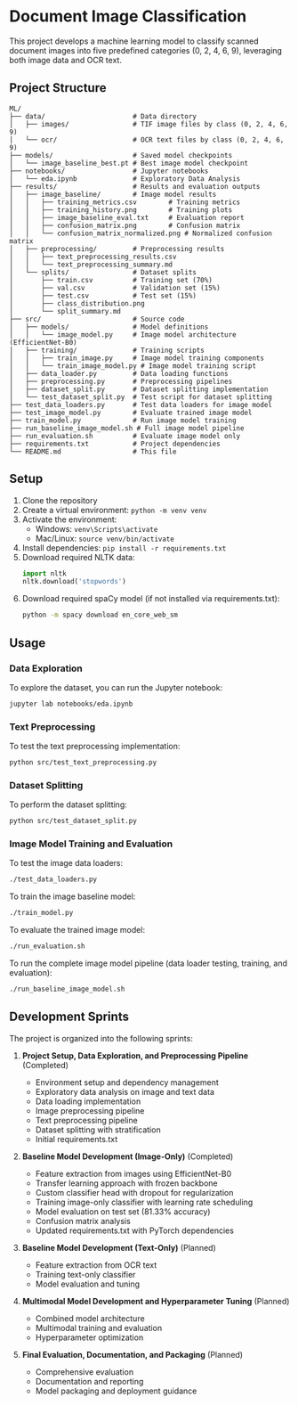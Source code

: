 # Document Image Classification

This project develops a machine learning model to classify scanned document images into five predefined categories (0, 2, 4, 6, 9), leveraging both image data and OCR text.

## Project Structure

```
ML/
├── data/                      # Data directory
│   ├── images/                # TIF image files by class (0, 2, 4, 6, 9)
│   └── ocr/                   # OCR text files by class (0, 2, 4, 6, 9)
├── models/                    # Saved model checkpoints
│   └── image_baseline_best.pt # Best image model checkpoint
├── notebooks/                 # Jupyter notebooks
│   └── eda.ipynb              # Exploratory Data Analysis
├── results/                   # Results and evaluation outputs
│   ├── image_baseline/        # Image model results
│   │   ├── training_metrics.csv        # Training metrics
│   │   ├── training_history.png        # Training plots
│   │   ├── image_baseline_eval.txt     # Evaluation report
│   │   ├── confusion_matrix.png        # Confusion matrix
│   │   └── confusion_matrix_normalized.png # Normalized confusion matrix
│   ├── preprocessing/         # Preprocessing results
│   │   ├── text_preprocessing_results.csv
│   │   └── text_preprocessing_summary.md
│   └── splits/                # Dataset splits
│       ├── train.csv          # Training set (70%)
│       ├── val.csv            # Validation set (15%)
│       ├── test.csv           # Test set (15%)
│       ├── class_distribution.png
│       └── split_summary.md
├── src/                       # Source code
│   ├── models/                # Model definitions
│   │   └── image_model.py     # Image model architecture (EfficientNet-B0)
│   ├── training/              # Training scripts
│   │   ├── train_image.py     # Image model training components
│   │   └── train_image_model.py # Image model training script
│   ├── data_loader.py         # Data loading functions
│   ├── preprocessing.py       # Preprocessing pipelines
│   ├── dataset_split.py       # Dataset splitting implementation
│   └── test_dataset_split.py  # Test script for dataset splitting
├── test_data_loaders.py       # Test data loaders for image model
├── test_image_model.py        # Evaluate trained image model
├── train_model.py             # Run image model training
├── run_baseline_image_model.sh # Full image model pipeline
├── run_evaluation.sh          # Evaluate image model only
├── requirements.txt           # Project dependencies
└── README.md                  # This file
```

## Setup

1. Clone the repository
2. Create a virtual environment: `python -m venv venv`
3. Activate the environment:
   - Windows: `venv\Scripts\activate`
   - Mac/Linux: `source venv/bin/activate`
4. Install dependencies: `pip install -r requirements.txt`
5. Download required NLTK data: 
   ```python
   import nltk
   nltk.download('stopwords')
   ```
6. Download required spaCy model (if not installed via requirements.txt):
   ```bash
   python -m spacy download en_core_web_sm
   ```

## Usage

### Data Exploration

To explore the dataset, you can run the Jupyter notebook:
```bash
jupyter lab notebooks/eda.ipynb
```

### Text Preprocessing

To test the text preprocessing implementation:
```bash
python src/test_text_preprocessing.py
```

### Dataset Splitting

To perform the dataset splitting:
```bash
python src/test_dataset_split.py
```

### Image Model Training and Evaluation

To test the image data loaders:
```bash
./test_data_loaders.py
```

To train the image baseline model:
```bash
./train_model.py
```

To evaluate the trained image model:
```bash
./run_evaluation.sh
```

To run the complete image model pipeline (data loader testing, training, and evaluation):
```bash
./run_baseline_image_model.sh
```

## Development Sprints

The project is organized into the following sprints:

1. **Project Setup, Data Exploration, and Preprocessing Pipeline** (Completed)
   - Environment setup and dependency management
   - Exploratory data analysis on image and text data
   - Data loading implementation
   - Image preprocessing pipeline
   - Text preprocessing pipeline
   - Dataset splitting with stratification
   - Initial requirements.txt

2. **Baseline Model Development (Image-Only)** (Completed)
   - Feature extraction from images using EfficientNet-B0
   - Transfer learning approach with frozen backbone
   - Custom classifier head with dropout for regularization
   - Training image-only classifier with learning rate scheduling
   - Model evaluation on test set (81.33% accuracy)
   - Confusion matrix analysis
   - Updated requirements.txt with PyTorch dependencies

3. **Baseline Model Development (Text-Only)** (Planned)
   - Feature extraction from OCR text
   - Training text-only classifier
   - Model evaluation and tuning

4. **Multimodal Model Development and Hyperparameter Tuning** (Planned)
   - Combined model architecture
   - Multimodal training and evaluation
   - Hyperparameter optimization

5. **Final Evaluation, Documentation, and Packaging** (Planned)
   - Comprehensive evaluation
   - Documentation and reporting
   - Model packaging and deployment guidance 